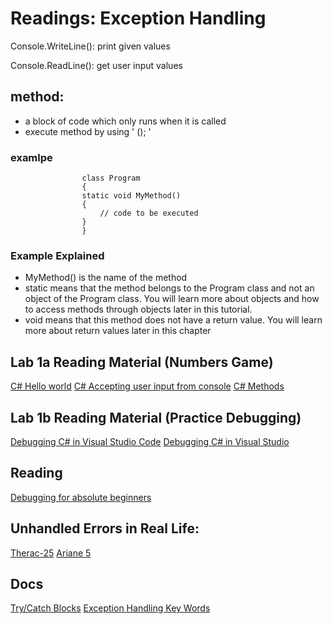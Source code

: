 # Readings: Exception Handling

Console.WriteLine(): print given values

Console.ReadLine(): get user input values

 ## method: 
 - a block of code which only runs when it is called
 - execute method by using ' (); '
### examlpe
                    class Program
                    {
                    static void MyMethod() 
                    {
                        // code to be executed
                    }
                    }
### Example Explained
- MyMethod() is the name of the method
- static means that the method belongs to the Program class and not an object of the Program class. You will learn more about objects and how to access methods through objects later in this tutorial.
- void means that this method does not have a return value. You will learn more about return values later in this chapter


## Lab 1a Reading Material (Numbers Game)
[C# Hello world](https://learn.microsoft.com/en-us/dotnet/core/tutorials/with-visual-studio-code?pivots=dotnet-7-0) [C# Accepting user input from console](https://www.w3schools.com/cs/cs_user_input.php) [C# Methods](https://www.w3schools.com/cs/cs_methods.php)

## Lab 1b Reading Material (Practice Debugging)
[Debugging C# in Visual Studio Code](https://learn.microsoft.com/en-us/dotnet/core/tutorials/debugging-with-visual-studio-code?pivots=dotnet-7-0) [Debugging C# in Visual Studio](https://learn.microsoft.com/en-us/visualstudio/get-started/csharp/tutorial-debugger?toc=%2Fvisualstudio%2Fdebugger%2Ftoc.json&view=vs-2019)

## Reading
[Debugging for absolute beginners](https://learn.microsoft.com/en-us/visualstudio/debugger/debugging-absolute-beginners?view=vs-2019&tabs=csharp)

## Unhandled Errors in Real Life:
[Therac-25](https://en.wikipedia.org/wiki/Therac-25)
[Ariane 5](https://en.wikipedia.org/wiki/Ariane_5)

## Docs
[Try/Catch Blocks](https://learn.microsoft.com/en-us/dotnet/standard/exceptions/how-to-use-the-try-catch-block-to-catch-exceptions)
[Exception Handling Key Words](https://learn.microsoft.com/en-us/dotnet/csharp/language-reference/keywords/statement-keywords)